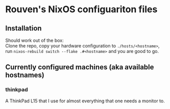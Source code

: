 # Rouven's NixOS configuariton files

## Installation
Should work out of the box:\
Clone the repo, copy your hardware configuration to `./hosts/<hostname>`, run `nixos-rebuild switch --flake .#<hostname>` and you are good to go.

## Currently configured machines (aka available hostnames)
### thinkpad
A ThinkPad L15 that I use for almost everything that one needs a monitor to.
